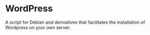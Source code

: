 # WordPress
A script for Debian and derivatives that facilitates the installation of Wordpress on your own server.
